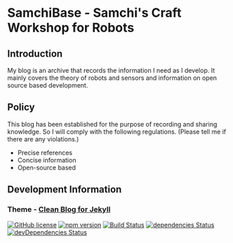 # SamchiBase - Samchi's Craft Workshop for Robots

## Introduction
My blog is an archive that records the information I need as I develop.
It mainly covers the theory of robots and sensors and information on open source based development. 

## Policy
This blog has been established for the purpose of recording and sharing knowledge. So I will comply with the following regulations.
(Please tell me if there are any violations.)
- Precise references
- Concise information
- Open-source based

## Development Information
### Theme - [Clean Blog for Jekyll](https://startbootstrap.com/themes/clean-blog-jekyll/) 

[![GitHub license](https://img.shields.io/badge/license-MIT-blue.svg)](https://raw.githubusercontent.com/BlackrockDigital/startbootstrap-clean-blog/master/LICENSE)
[![npm version](https://img.shields.io/npm/v/startbootstrap-clean-blog.svg)](https://www.npmjs.com/package/startbootstrap-clean-blog)
[![Build Status](https://travis-ci.org/BlackrockDigital/startbootstrap-clean-blog.svg?branch=master)](https://travis-ci.org/BlackrockDigital/startbootstrap-clean-blog)
[![dependencies Status](https://david-dm.org/BlackrockDigital/startbootstrap-clean-blog/status.svg)](https://david-dm.org/BlackrockDigital/startbootstrap-clean-blog)
[![devDependencies Status](https://david-dm.org/BlackrockDigital/startbootstrap-clean-blog/dev-status.svg)](https://david-dm.org/BlackrockDigital/startbootstrap-clean-blog?type=dev)
